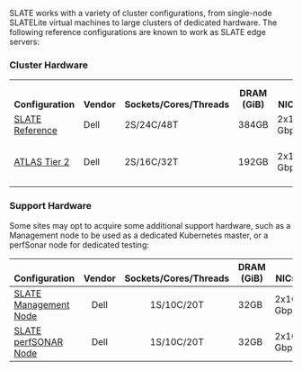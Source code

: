 SLATE works with a variety of cluster configurations, from single-node SLATELite virtual machines to large clusters of dedicated hardware. The following reference configurations are known to work as SLATE edge servers:

### Cluster Hardware

<style>
th {text-align: center; vertical-align: bottom;}
</style>

<table>
  <tr>
	<th rowspan="2">Configuration</th>
	<th rowspan="2">Vendor</th>
	<th rowspan="2">Sockets/Cores/Threads</th>
	<th rowspan="2">DRAM (GiB)</th>
	<th rowspan="2">NICs</th>
	<th colspan="3">Storage</th>
	<th rowspan="2">Year</th>
 </tr>
  <tr>
	<th>Capacity</th>
	<th>Performance</th>
	<th>Boot/Other</th>
 </tr>   
<tr>
   <td><a href="{{home}}/docs/cluster/edge-node.html">SLATE Reference</a></td>
   <td>Dell</td>
   <td>2S/24C/48T</td>
   <td>384GB</td>
   <td>2x10 Gbps</td>
   <td>8x8TB</td>
   <td>1.6TB NVMe</td>
   <td>2x16GB microSD</td>
   <td>2018</td>
</tr>

<tr>
   <td><a href="{{home}}/docs/cluster/atlas-node.html">ATLAS Tier 2</a></td>
   <td>Dell</td>
   <td>2S/16C/32T</td>
   <td>192GB</td>
   <td>2x10 Gbps</td>
   <td>12x12TB</td>
   <td>4x2TB M.2</td>
   <td>BOSS Controller 240GB M.2</td>
   <td>2019</td>
</tr>
</table>

### Support Hardware
Some sites may opt to acquire some additional support hardware, such as a Management node to be used as a dedicated Kubernetes master, or a perfSonar node for dedicated testing:

| Configuration         | Vendor | Sockets/Cores/Threads | DRAM (GiB) | NICs  | Boot/Other Storage    | Year |
|-----------------------|:------:|:---------------------:|------------|-------|------------|------|
| [SLATE Management Node]({{home}}/docs/cluster/management-node.html) | Dell | 1S/10C/20T | 32GB | 2x10 Gbps | 480 GB SSD | 2018 |
| [SLATE perfSONAR Node]({{home}}/docs/cluster/perfsonar-node.html)  | Dell | 1S/10C/20T | 32GB | 2x10 Gbps | 480 GB SSD | 2018 |

<!--  {% include section-index.html %} -->
